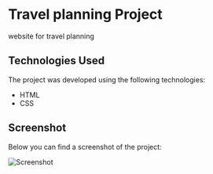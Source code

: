 # Travel planning Project

website for travel planning

## Technologies Used

The project was developed using the following technologies:
- HTML
- CSS

## Screenshot

Below you can find a screenshot of the project:

![Screenshot](Ekran.gif)
